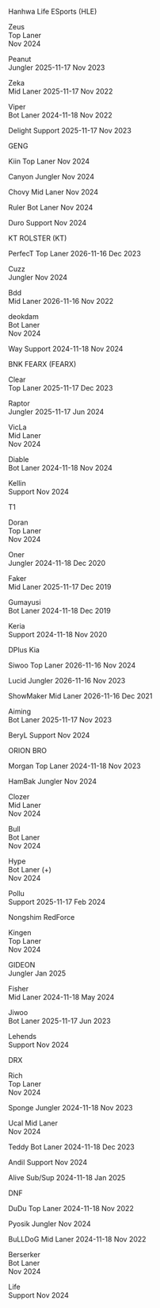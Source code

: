 Hanhwa Life ESports (HLE)

Zeus	
Top Laner	
Nov 2024

Peanut		
Jungler	2025-11-17
Nov 2023

Zeka		
Mid Laner	2025-11-17
Nov 2022

Viper		
Bot Laner	2024-11-18
Nov 2022

Delight	
Support	2025-11-17
Nov 2023

GENG


Kiin
Top Laner
Nov 2024

Canyon
Jungler
Nov 2024

Chovy
Mid Laner
Nov 2024

Ruler
Bot Laner
Nov 2024

Duro
Support
Nov 2024



KT ROLSTER (KT)

PerfecT	
Top Laner	2026-11-16
Dec 2023

Cuzz	
Jungler	
Nov 2024

Bdd		
Mid Laner	2026-11-16
Nov 2022

deokdam		
Bot Laner	
Nov 2024

Way
Support	2024-11-18
Nov 2024



BNK FEARX (FEARX)

Clear	
Top Laner	2025-11-17
Dec 2023

Raptor		
Jungler	2025-11-17
Jun 2024

VicLa	
Mid Laner	
Nov 2024

Diable		
Bot Laner	2024-11-18
Nov 2024

Kellin	
Support	
Nov 2024


T1

Doran	
Top Laner	
Nov 2024

Oner	
Jungler	2024-11-18
Dec 2020

Faker	
Mid Laner	2025-11-17
Dec 2019

Gumayusi	
Bot Laner	2024-11-18
Dec 2019

Keria	
Support	2024-11-18
Nov 2020



DPlus Kia

Siwoo
Top Laner	2026-11-16
Nov 2024

Lucid
Jungler	2026-11-16
Nov 2023

ShowMaker
Mid Laner	2026-11-16
Dec 2021

Aiming	
Bot Laner	2025-11-17
Nov 2023

BeryL
Support	
Nov 2024


ORION BRO

Morgan
Top Laner	2024-11-18
Nov 2023

HamBak
Jungler	
Nov 2024

Clozer		
Mid Laner	
Nov 2024

Bull		
Bot Laner	
Nov 2024

Hype	
Bot Laner (+)	
Nov 2024

Pollu	
Support	2025-11-17
Feb 2024


Nongshim RedForce



Kingen	
Top Laner	
Nov 2024

GIDEON	
Jungler	
Jan 2025

Fisher	
Mid Laner	2024-11-18
May 2024

Jiwoo	
Bot Laner	2025-11-17
Jun 2023

Lehends		
Support	
Nov 2024


DRX

Rich		
Top Laner	
Nov 2024

Sponge
Jungler	2024-11-18
Nov 2023

Ucal
Mid Laner	
Nov 2024

Teddy
Bot Laner	2024-11-18
Dec 2023

Andil
Support	
Nov 2024

Alive
Sub/Sup	2024-11-18
Jan 2025

DNF


DuDu
Top Laner	2024-11-18
Nov 2022

Pyosik
Jungler	
Nov 2024

BuLLDoG	
Mid Laner	2024-11-18
Nov 2022

Berserker	
Bot Laner	
Nov 2024

Life	
Support	
Nov 2024
